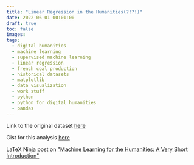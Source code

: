 ```yaml
---
title: "Linear Regression in the Humanities(?!?!)"
date: 2022-06-01 00:01:00
draft: true
toc: false
images:
tags:
  - digital humanities
  - machine learning
  - supervised machine learning
  - linear regression
  - french coal production
  - historical datasets
  - matplotlib
  - data visualization
  - work stuff
  - python
  - python for digital humanities
  - pandas
---
```


Link to the original dataset [here](https://fred.stlouisfed.org/series/A01214FRA422NNBR)

Gist for this analysis [here](https://gist.github.com/kspicer80/5faed2dd26d1cd09df75fc2901bdfda3)

LaTeX Ninja post on ["Machine Learning for the Humanities: A Very Short Introduction"](https://gist.github.com/kspicer80/5faed2dd26d1cd09df75fc2901bdfda3)

